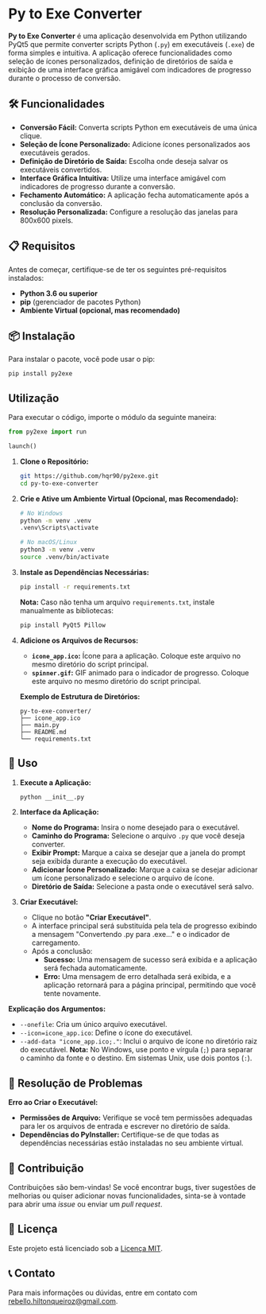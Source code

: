 # Py to Exe Converter

**Py to Exe Converter** é uma aplicação desenvolvida em Python utilizando PyQt5 que permite converter scripts Python (`.py`) em executáveis (`.exe`) de forma simples e intuitiva. A aplicação oferece funcionalidades como seleção de ícones personalizados, definição de diretórios de saída e exibição de uma interface gráfica amigável com indicadores de progresso durante o processo de conversão.

## 🛠️ **Funcionalidades**

- **Conversão Fácil:** Converta scripts Python em executáveis de uma única clique.
- **Seleção de Ícone Personalizado:** Adicione ícones personalizados aos executáveis gerados.
- **Definição de Diretório de Saída:** Escolha onde deseja salvar os executáveis convertidos.
- **Interface Gráfica Intuitiva:** Utilize uma interface amigável com indicadores de progresso durante a conversão.
- **Fechamento Automático:** A aplicação fecha automaticamente após a conclusão da conversão.
- **Resolução Personalizada:** Configure a resolução das janelas para 800x600 pixels.

## 📋 **Requisitos**

Antes de começar, certifique-se de ter os seguintes pré-requisitos instalados:

- **Python 3.6 ou superior**
- **pip** (gerenciador de pacotes Python)
- **Ambiente Virtual (opcional, mas recomendado)**

## 📦 **Instalação**

Para instalar o pacote, você pode usar o pip:

```
pip install py2exe
```

## Utilização

Para executar o código, importe o módulo da seguinte maneira:

```python
from py2exe import run

launch()
```

1. **Clone o Repositório:**

   ```bash
   git https://github.com/hqr90/py2exe.git
   cd py-to-exe-converter
   ```

2. **Crie e Ative um Ambiente Virtual (Opcional, mas Recomendado):**

   ```bash
   # No Windows
   python -m venv .venv
   .venv\Scripts\activate

   # No macOS/Linux
   python3 -m venv .venv
   source .venv/bin/activate
   ```

3. **Instale as Dependências Necessárias:**

   ```bash
   pip install -r requirements.txt
   ```

   **Nota:** Caso não tenha um arquivo `requirements.txt`, instale manualmente as bibliotecas:

   ```bash
   pip install PyQt5 Pillow
   ```

4. **Adicione os Arquivos de Recursos:**

   - **`icone_app.ico`:** Ícone para a aplicação. Coloque este arquivo no mesmo diretório do script principal.
   - **`spinner.gif`:** GIF animado para o indicador de progresso. Coloque este arquivo no mesmo diretório do script principal.

   **Exemplo de Estrutura de Diretórios:**

   ```
   py-to-exe-converter/
   ├── icone_app.ico
   ├── main.py
   ├── README.md
   └── requirements.txt
   ```

## 📂 **Uso**

1. **Execute a Aplicação:**

   ```bash
   python __init__.py
   ```

2. **Interface da Aplicação:**

   - **Nome do Programa:** Insira o nome desejado para o executável.
   - **Caminho do Programa:** Selecione o arquivo `.py` que você deseja converter.
   - **Exibir Prompt:** Marque a caixa se desejar que a janela do prompt seja exibida durante a execução do executável.
   - **Adicionar Ícone Personalizado:** Marque a caixa se desejar adicionar um ícone personalizado e selecione o arquivo de ícone.
   - **Diretório de Saída:** Selecione a pasta onde o executável será salvo.

3. **Criar Executável:**

   - Clique no botão **"Criar Executável"**.
   - A interface principal será substituída pela tela de progresso exibindo a mensagem "Convertendo .py para .exe..." e o indicador de carregamento.
   - Após a conclusão:
     - **Sucesso:** Uma mensagem de sucesso será exibida e a aplicação será fechada automaticamente.
     - **Erro:** Uma mensagem de erro detalhada será exibida, e a aplicação retornará para a página principal, permitindo que você tente novamente.

**Explicação dos Argumentos:**

- `--onefile`: Cria um único arquivo executável.
- `--icon=icone_app.ico`: Define o ícone do executável.
- `--add-data "icone_app.ico;."`: Inclui o arquivo de ícone no diretório raiz do executável. **Nota:** No Windows, use ponto e vírgula (`;`) para separar o caminho da fonte e o destino. Em sistemas Unix, use dois pontos (`:`).

## 🐞 **Resolução de Problemas**

**Erro ao Criar o Executável:**

   - **Permissões de Arquivo:** Verifique se você tem permissões adequadas para ler os arquivos de entrada e escrever no diretório de saída.
   - **Dependências do PyInstaller:** Certifique-se de que todas as dependências necessárias estão instaladas no seu ambiente virtual.

## 🤝 **Contribuição**

Contribuições são bem-vindas! Se você encontrar bugs, tiver sugestões de melhorias ou quiser adicionar novas funcionalidades, sinta-se à vontade para abrir uma _issue_ ou enviar um _pull request_.

## 📄 **Licença**

Este projeto está licenciado sob a [Licença MIT](LICENSE).

## 📞 **Contato**

Para mais informações ou dúvidas, entre em contato com [rebello.hiltonqueiroz@gmail.com](mailto:rebello.hiltonqueiroz@gmail.com).
